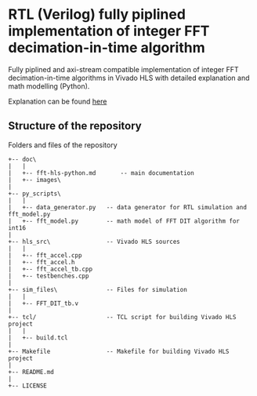 # RTL (Verilog) fully piplined implementation of integer FFT decimation-in-time algorithm
Fully piplined and axi-stream compatible implementation of integer FFT decimation-in-time algorithms in Vivado HLS with detailed explanation and math modelling (Python).

Explanation can be found [here](https://github.com/farbius/fft-hls-python/tree/main/doc)
## Structure of the repository
Folders and files of the repository
```
+-- doc\   
|   |
|   +-- fft-hls-python.md       -- main documentation 
|	+-- images\
|
+-- py_scripts\   
|   |
|   +-- data_generator.py   -- data generator for RTL simulation and fft_model.py
|   +-- fft_model.py        -- math model of FFT DIT algorithm for int16
|
+-- hls_src\                -- Vivado HLS sources
|   |
|   +-- fft_accel.cpp
|   +-- fft_accel.h
|   +-- fft_accel_tb.cpp
|   +-- testbenches.cpp
|
+-- sim_files\              -- Files for simulation
|   |
|   +-- FFT_DIT_tb.v
|
+-- tcl/                    -- TCL script for building Vivado HLS project
|   |
|   +-- build.tcl
|
+-- Makefile                -- Makefile for building Vivado HLS project
|
+-- README.md
|
+-- LICENSE
```
